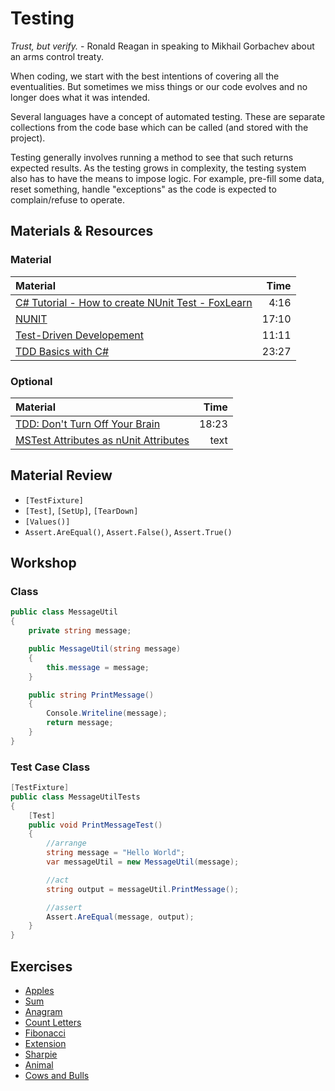 # Testing
*Trust, but verify.* - Ronald Reagan in speaking to Mikhail Gorbachev about an arms control treaty.

When coding, we start with the best intentions of covering all the eventualities.  But sometimes we miss things or our code evolves and no longer does what it was intended.

Several languages have a concept of automated testing.  These are separate collections from the code base which can be called (and stored with the project).

Testing generally involves running a method to see that such returns expected results.  As the testing grows in complexity, the testing system also has to have the means to impose logic.  For example, pre-fill some data, reset something, handle "exceptions" as the code is expected to complain/refuse to operate.

## Materials & Resources

### Material
| Material | Time |
|:-------- |-----:|
|[C# Tutorial - How to create NUnit Test - FoxLearn](https://www.youtube.com/watch?v=f2NrKazjWes)|4:16|
|[NUNIT](https://www.youtube.com/watch?v=ogIJHX-HcYs)|17:10|
|[Test-Driven Developement](https://www.youtube.com/watch?v=dWayn0QsJr8)|11:11|
|[TDD Basics with C#](https://www.youtube.com/watch?v=l4xhTq4qmC0)|23:27|


### Optional
| Material | Time |
|:-------- |-----:|
|[TDD: Don't Turn Off Your Brain](https://www.youtube.com/watch?v=6OQyv6CFbPo)|18:23|
|[MSTest Attributes as nUnit Attributes](https://blogs.msdn.microsoft.com/nnaderi/2007/02/01/comparing-the-mstest-and-nunit-frameworks/)|text|


## Material Review
- `[TestFixture]`
- `[Test]`, `[SetUp]`, `[TearDown]`
- `[Values()]`
- `Assert.AreEqual()`, `Assert.False()`, `Assert.True()`

## Workshop

### Class
```csharp
public class MessageUtil 
{
    private string message;

    public MessageUtil(string message) 
    {
        this.message = message;
    }

    public string PrintMessage() 
    {
        Console.Writeline(message);
        return message;
    }   
}  
```

### Test Case Class
```csharp
[TestFixture]
public class MessageUtilTests 
{
    [Test]
    public void PrintMessageTest() 
    {
        //arrange
        string message = "Hello World";
        var messageUtil = new MessageUtil(message);

        //act
        string output = messageUtil.PrintMessage();

        //assert
        Assert.AreEqual(message, output);
    }
}
```

## Exercises
- [Apples](apples/cs.md)
- [Sum](sum/cs.md)
- [Anagram](anagram/anagram.md)
- [Count Letters](count-letters/count-letters.md)
- [Fibonacci](fibonacci/fibonacci.md)
- [Extension](extension/cs.md)
- [Sharpie](sharpie/cs.md)
- [Animal](animal/animal.md)
- [Cows and Bulls](cows-and-bulls/cows-and-bulls.md)
